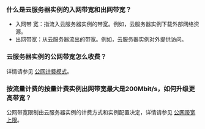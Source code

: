 ### 什么是云服务器实例的入网带宽和出网带宽？
- 入网带 宽：指流入云服务器实例的带宽。例如，云服务器实例下载外部网络资源。
- 出网带宽：从云服务器流出的带宽。例如，云服务器实例对外提供访问。

### 云服务器实例的公网带宽怎么收费？
详情请参见 [公网计费模式](https://intl.cloud.tencent.com/document/product/213/10578)。

### 按流量计费的按量计费实例出网带宽最大是200Mbit/s，如何升级更高带宽？
公网带宽限制由云服务器实例的计费方式和实例配置决定，详情请参见 [公网带宽上限](https://intl.cloud.tencent.com/document/product/213/12523)。

